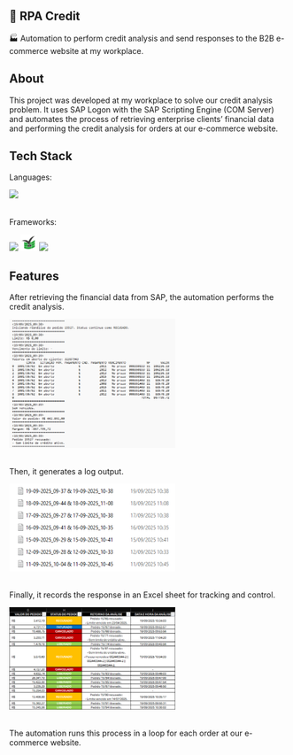 ## 🤖 RPA Credit

🏭 Automation to perform credit analysis and send responses to the B2B e-commerce website at my workplace.

## About

This project was developed at my workplace to solve our credit analysis problem. It uses SAP Logon with the SAP Scripting Engine (COM Server) and automates the process of retrieving enterprise clients’ financial data and performing the credit analysis for orders at our e-commerce website.

## Tech Stack

Languages:
<div>
    <img width="30px" src="https://cdn.jsdelivr.net/gh/devicons/devicon@latest/icons/python/python-original.svg" />
</div>

<br>

Frameworks:
<div>
    <img width="30px" src="https://cdn.jsdelivr.net/gh/devicons/devicon@latest/icons/selenium/selenium-original.svg" />
    <img width="30px" src="https://github.com/augvic/rpa-credit/blob/main/images/xlwings.jpg?raw=true" />
    <img width="30px" src="https://cdn.jsdelivr.net/gh/devicons/devicon@latest/icons/pandas/pandas-original.svg" />
</div>

## Features

After retrieving the financial data from SAP, the automation performs the credit analysis.

<div>
    <img width="300px" src="https://github.com/augvic/rpa-credit/blob/main/images/demo.png?raw=true" />
</div>

<br>

Then, it generates a log output.

<div>
    <img width="300px" src="https://github.com/augvic/rpa-credit/blob/main/images/logging.png?raw=true" />
</div>

<br>

Finally, it records the response in an Excel sheet for tracking and control.

<div>
    <img width="300px" src="https://github.com/augvic/rpa-credit/blob/main/images/sheet.png?raw=true" />
</div>

<br>

The automation runs this process in a loop for each order at our e-commerce website.
